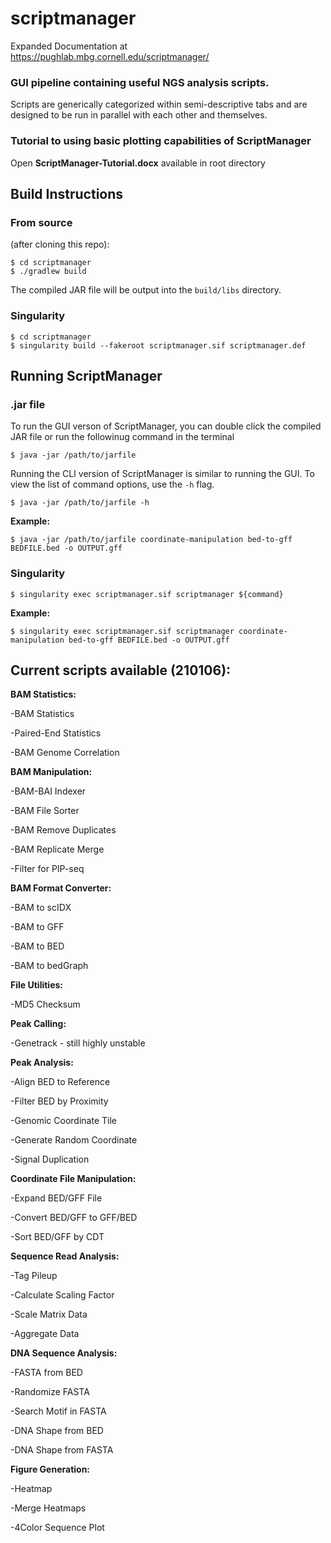 # scriptmanager

Expanded Documentation at https://pughlab.mbg.cornell.edu/scriptmanager/

### GUI pipeline containing useful NGS analysis scripts.

Scripts are generically categorized within semi-descriptive tabs and are designed to be run in parallel with each other and themselves.


### Tutorial to using basic plotting capabilities of ScriptManager
Open **ScriptManager-Tutorial.docx** available in root directory

## Build Instructions
### From source
(after cloning this repo):
```
$ cd scriptmanager
$ ./gradlew build
```

The compiled JAR file will be output into the `build/libs` directory. 

### Singularity
```
$ cd scriptmanager
$ singularity build --fakeroot scriptmanager.sif scriptmanager.def
```

## Running ScriptManager

### .jar file
To run the GUI verson of ScriptManager, you can double click the compiled JAR file or run the followinug command in the terminal
```
$ java -jar /path/to/jarfile
```

Running the CLI version of ScriptManager is similar to running the GUI. To view the list of command options, use the `-h` flag.
```
$ java -jar /path/to/jarfile -h
```

**Example:**
```
$ java -jar /path/to/jarfile coordinate-manipulation bed-to-gff BEDFILE.bed -o OUTPUT.gff
```

### Singularity
```
$ singularity exec scriptmanager.sif scriptmanager ${command}
```

**Example:**
```
$ singularity exec scriptmanager.sif scriptmanager coordinate-manipulation bed-to-gff BEDFILE.bed -o OUTPUT.gff
```

## Current scripts available (210106):

**BAM Statistics:**

  -BAM Statistics
  
  -Paired-End Statistics
  
  -BAM Genome Correlation
  

**BAM Manipulation:**

  -BAM-BAI Indexer
  
  -BAM File Sorter
  
  -BAM Remove Duplicates
  
  -BAM Replicate Merge
  
  -Filter for PIP-seq
  

**BAM Format Converter:**

  -BAM to scIDX
  
  -BAM to GFF
  
  -BAM to BED
  
  -BAM to bedGraph
  
  
**File Utilities:**

  -MD5 Checksum

  
**Peak Calling:**

  -Genetrack - still highly unstable

  
**Peak Analysis:**

  -Align BED to Reference
  
  -Filter BED by Proximity
  
  -Genomic Coordinate Tile
  
  -Generate Random Coordinate
    
  -Signal Duplication


**Coordinate File Manipulation:**

  -Expand BED/GFF File
  
  -Convert BED/GFF to GFF/BED
  
  -Sort BED/GFF by CDT
 

**Sequence Read Analysis:**

  -Tag Pileup
  
  -Calculate Scaling Factor
  
  -Scale Matrix Data
  
  -Aggregate Data
  

**DNA Sequence Analysis:**

  -FASTA from BED
  
  -Randomize FASTA
  
  -Search Motif in FASTA
  
  -DNA Shape from BED
  
  -DNA Shape from FASTA


  **Figure Generation:**

  -Heatmap
  
  -Merge Heatmaps
  
  -4Color Sequence Plot
